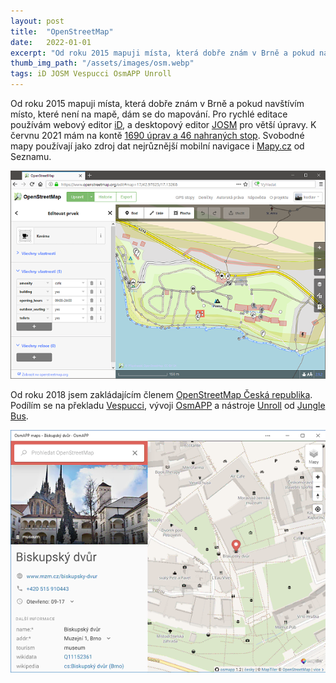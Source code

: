 ```yaml
---
layout: post
title:  "OpenStreetMap"
date:   2022-01-01
excerpt: "Od roku 2015 mapuji místa, která dobře znám v Brně a pokud navštívím mínsto, které není na mapě, dám se do mapování."
thumb_img_path: "/assets/images/osm.webp"
tags: iD JOSM Vespucci OsmAPP Unroll
---
```


Od roku 2015 mapuji místa, která dobře znám v Brně a pokud navštívím místo, které není na mapě, dám se do mapování. Pro rychlé editace používám webový editor [iD](https://github.com/openstreetmap/iD), a desktopový editor [JOSM](https://josm.openstreetmap.de) pro větší úpravy. K červnu 2021 mám na kontě [1690 úprav a 46 nahraných stop](https://www.openstreetmap.org/user/kudlav). Svobodné mapy používají jako zdroj dat nejrůznější mobilní navigace i [Mapy.cz](https://mapy.cz/) od Seznamu.

![OpenStreetMap iD Editor](/assets/images/osm.webp)

Od roku 2018 jsem zakládajícím členem [OpenStreetMap Česká republika](https://openstreetmap.cz/). Podílím se na překladu [Vespucci](https://github.com/MarcusWolschon/osmeditor4android), vývoji [OsmAPP](https://osmapp.org/) a nástroje [Unroll](https://jungle-bus.github.io/unroll/) od [Jungle Bus](https://junglebus.io).

![OsmAPP](/assets/images/osmapp.webp)